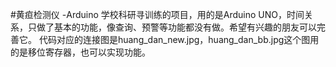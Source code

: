 #黄疸检测仪 -Arduino
学校科研寻训练的项目，用的是Arduino UNO，时间关系，只做了基本的功能，像查询、预警等功能都没有做。希望有兴趣的朋友可以完善它。
代码对应的连接图是huang_dan_new.jpg，huang_dan_bb.jpg这个图用的是移位寄存器，也可以实现功能。
